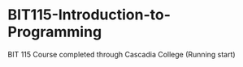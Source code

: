 # BIT115-Introduction-to-Programming
BIT 115 Course completed through Cascadia College (Running start)
